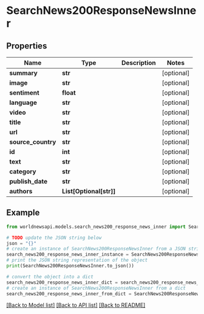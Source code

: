 # SearchNews200ResponseNewsInner


## Properties

Name | Type | Description | Notes
------------ | ------------- | ------------- | -------------
**summary** | **str** |  | [optional] 
**image** | **str** |  | [optional] 
**sentiment** | **float** |  | [optional] 
**language** | **str** |  | [optional] 
**video** | **str** |  | [optional] 
**title** | **str** |  | [optional] 
**url** | **str** |  | [optional] 
**source_country** | **str** |  | [optional] 
**id** | **int** |  | [optional] 
**text** | **str** |  | [optional] 
**category** | **str** |  | [optional] 
**publish_date** | **str** |  | [optional] 
**authors** | **List[Optional[str]]** |  | [optional] 

## Example

```python
from worldnewsapi.models.search_news200_response_news_inner import SearchNews200ResponseNewsInner

# TODO update the JSON string below
json = "{}"
# create an instance of SearchNews200ResponseNewsInner from a JSON string
search_news200_response_news_inner_instance = SearchNews200ResponseNewsInner.from_json(json)
# print the JSON string representation of the object
print(SearchNews200ResponseNewsInner.to_json())

# convert the object into a dict
search_news200_response_news_inner_dict = search_news200_response_news_inner_instance.to_dict()
# create an instance of SearchNews200ResponseNewsInner from a dict
search_news200_response_news_inner_from_dict = SearchNews200ResponseNewsInner.from_dict(search_news200_response_news_inner_dict)
```
[[Back to Model list]](../README.md#documentation-for-models) [[Back to API list]](../README.md#documentation-for-api-endpoints) [[Back to README]](../README.md)



